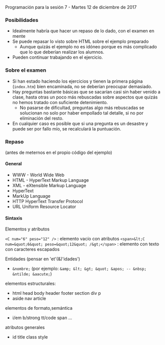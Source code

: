Programación para la sesión 7 - Martes 12 de diciembre de 2017
### Posibilidades
- Idealmente habría que hacer un repaso de lo dado, con el examen en mente
- Se puede repasar lo visto sobre HTML sobre el ejemplo preparado
  - Aunque quizás el ejemplo no es idóneo porque es más complicado que lo que deberían realizar los alumnos.
- Pueden continuar trabajando en el ejercicio.

### Sobre el examen
- Si han estado haciendo los ejercicios y tienen la primera página (`index.htm`) bien encaminada, no se deberían preocupar demasiado.
- Hay preguntas bastante básicas que se sacarían casi sin haber venido a clase, hasta otras un poco más rebuscadas sobre aspectos que quizás no hemos tratado con suficiente detenimiento.
  - No pasarse de dificultad, preguntas algo más rebuscadas se solucionan no solo por haber empollado tal detalle, si no por eliminación del resto.
- En cualquier caso es posible que si una pregunta es un desastre y puede ser por fallo mío, se recalculará la puntuación.

### Repaso
(antes de meternos en el propio código del ejemplo)
#### General
- WWW - World Wide Web
- HTML - HyperText Markup Language
- XML - eXtensible Markup Language
- HyperText
- MarkUp Language
- HTTP HyperText Transfer Protocol
- URL Uniform Resource Locator

#### Sintaxis
Elementos y atributos

`<C num="6" peso="12" />` : elemento vacío con atributos
`<span>&lt;C num=&quot;6&quot; peso=&quot;12&quot; /&gt;</span>` : elemento con texto con caracteres escapados

Entidades (pensar en 'et'(&)'idades')
- `&nombre;` (por ejemplo: `&amp; &lt; &gt; &quot; &apos; -- &nbsp; &ntilde; &aacute;`)

elementos estructurales:
- html head body header footer section div p
- aside nav article

elementos de formato,semántica
- i/em b/strong tt/code span ...

atributos generales
- id title class style
